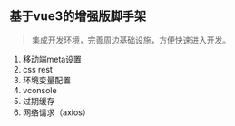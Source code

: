 ## 基于vue3的增强版脚手架

> 集成开发环境，完善周边基础设施，方便快速进入开发。

1. 移动端meta设置
2. css rest
3. 环境变量配置
4. vconsole
5. 过期缓存
6. 网络请求（axios）
